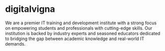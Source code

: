 # digitalvigna
We are a premier IT training and development institute with a strong focus on empowering students and professionals with cutting-edge skills. Our institution is backed by industry experts and seasoned educators dedicated to bridging the gap between academic knowledge and real-world IT demands. 
